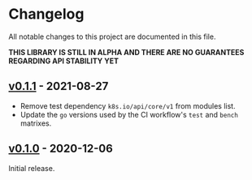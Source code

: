 # Changelog

All notable changes to this project are documented in this file.

**THIS LIBRARY IS STILL IN ALPHA AND THERE ARE NO GUARANTEES REGARDING API STABILITY YET**

## [v0.1.1] - 2021-08-27
- Remove test dependency `k8s.io/api/core/v1` from modules list.
- Update the `go` versions used by the CI workflow's `test` and `bench` matrixes.

## [v0.1.0] - 2020-12-06
Initial release.

[v0.1.0]: https://github.com/rickslick/jsondiff/releases/tag/v0.1.0
[v0.1.1]: https://github.com/rickslick/jsondiff/releases/tag/v0.1.1
